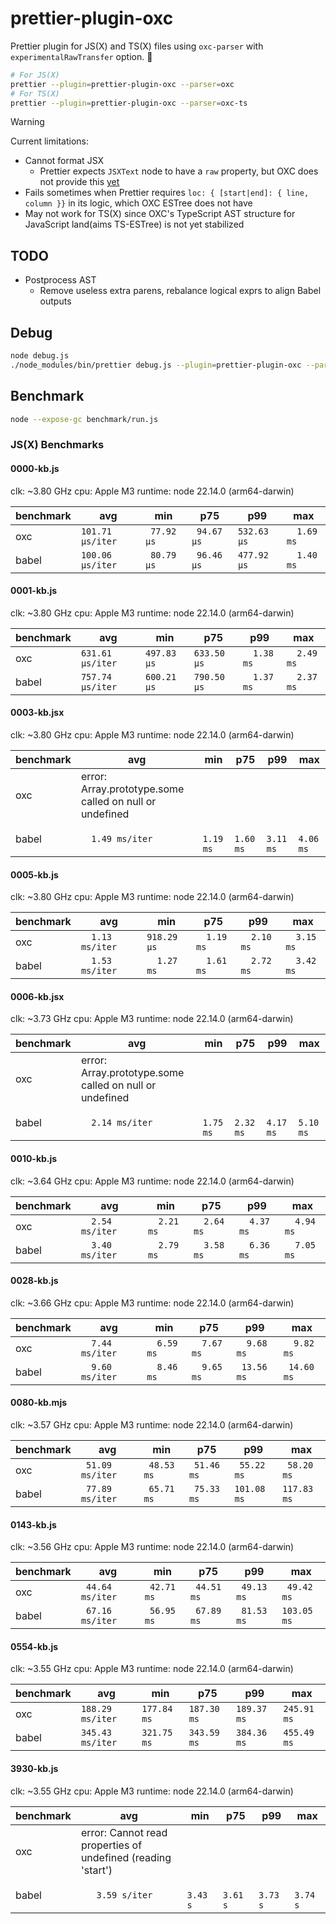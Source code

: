 # prettier-plugin-oxc

Prettier plugin for JS(X) and TS(X) files using `oxc-parser` with `experimentalRawTransfer` option. 🚀

```sh
# For JS(X)
prettier --plugin=prettier-plugin-oxc --parser=oxc
# For TS(X)
prettier --plugin=prettier-plugin-oxc --parser=oxc-ts
```

> [!WARNING]
> Current limitations:
> - Cannot format JSX
>   - Prettier expects `JSXText` node to have a `raw` property, but OXC does not provide this [yet](https://github.com/oxc-project/oxc/issues/9667)
> - Fails sometimes when Prettier requires `loc: { [start|end]: { line, column }}` in its logic, which OXC ESTree does not have
> - May not work for TS(X) since OXC's TypeScript AST structure for JavaScript land(aims TS-ESTree) is not yet stabilized

## TODO

- Postprocess AST
  - Remove useless extra parens, rebalance logical exprs to align Babel outputs

## Debug

```sh
node debug.js
./node_modules/bin/prettier debug.js --plugin=prettier-plugin-oxc --parser=oxc
```

## Benchmark

```sh
node --expose-gc benchmark/run.js
```

### JS(X) Benchmarks
#### 0000-kb.js
clk: ~3.80 GHz
cpu: Apple M3
runtime: node 22.14.0 (arm64-darwin)

| benchmark |              avg |         min |         p75 |         p99 |         max |
| ----- | ---------------- | ----------- | ----------- | ----------- | ----------- |
| oxc   | `101.71 µs/iter` | ` 77.92 µs` | ` 94.67 µs` | `532.63 µs` | `  1.69 ms` |
| babel | `100.06 µs/iter` | ` 80.79 µs` | ` 96.46 µs` | `477.92 µs` | `  1.40 ms` |

#### 0001-kb.js
clk: ~3.80 GHz
cpu: Apple M3
runtime: node 22.14.0 (arm64-darwin)

| benchmark |              avg |         min |         p75 |         p99 |         max |
| ----- | ---------------- | ----------- | ----------- | ----------- | ----------- |
| oxc   | `631.61 µs/iter` | `497.83 µs` | `633.50 µs` | `  1.38 ms` | `  2.49 ms` |
| babel | `757.74 µs/iter` | `600.21 µs` | `790.50 µs` | `  1.37 ms` | `  2.37 ms` |

#### 0003-kb.jsx
clk: ~3.80 GHz
cpu: Apple M3
runtime: node 22.14.0 (arm64-darwin)

| benchmark |              avg |         min |         p75 |         p99 |         max |
| ----- | ---------------- | ----------- | ----------- | ----------- | ----------- |
| oxc   | error: Array.prototype.some called on null or undefined |
| babel | `  1.49 ms/iter` | `  1.19 ms` | `  1.60 ms` | `  3.11 ms` | `  4.06 ms` |

#### 0005-kb.js
clk: ~3.80 GHz
cpu: Apple M3
runtime: node 22.14.0 (arm64-darwin)

| benchmark |              avg |         min |         p75 |         p99 |         max |
| ----- | ---------------- | ----------- | ----------- | ----------- | ----------- |
| oxc   | `  1.13 ms/iter` | `918.29 µs` | `  1.19 ms` | `  2.10 ms` | `  3.15 ms` |
| babel | `  1.53 ms/iter` | `  1.27 ms` | `  1.61 ms` | `  2.72 ms` | `  3.42 ms` |

#### 0006-kb.jsx
clk: ~3.73 GHz
cpu: Apple M3
runtime: node 22.14.0 (arm64-darwin)

| benchmark |              avg |         min |         p75 |         p99 |         max |
| ----- | ---------------- | ----------- | ----------- | ----------- | ----------- |
| oxc   | error: Array.prototype.some called on null or undefined |
| babel | `  2.14 ms/iter` | `  1.75 ms` | `  2.32 ms` | `  4.17 ms` | `  5.10 ms` |

#### 0010-kb.js
clk: ~3.64 GHz
cpu: Apple M3
runtime: node 22.14.0 (arm64-darwin)

| benchmark |              avg |         min |         p75 |         p99 |         max |
| ----- | ---------------- | ----------- | ----------- | ----------- | ----------- |
| oxc   | `  2.54 ms/iter` | `  2.21 ms` | `  2.64 ms` | `  4.37 ms` | `  4.94 ms` |
| babel | `  3.40 ms/iter` | `  2.79 ms` | `  3.58 ms` | `  6.36 ms` | `  7.05 ms` |

#### 0028-kb.js
clk: ~3.66 GHz
cpu: Apple M3
runtime: node 22.14.0 (arm64-darwin)

| benchmark |              avg |         min |         p75 |         p99 |         max |
| ----- | ---------------- | ----------- | ----------- | ----------- | ----------- |
| oxc   | `  7.44 ms/iter` | `  6.59 ms` | `  7.67 ms` | `  9.68 ms` | `  9.82 ms` |
| babel | `  9.60 ms/iter` | `  8.46 ms` | `  9.65 ms` | ` 13.56 ms` | ` 14.60 ms` |

#### 0080-kb.mjs
clk: ~3.57 GHz
cpu: Apple M3
runtime: node 22.14.0 (arm64-darwin)

| benchmark |              avg |         min |         p75 |         p99 |         max |
| ----- | ---------------- | ----------- | ----------- | ----------- | ----------- |
| oxc   | ` 51.09 ms/iter` | ` 48.53 ms` | ` 51.46 ms` | ` 55.22 ms` | ` 58.20 ms` |
| babel | ` 77.89 ms/iter` | ` 65.71 ms` | ` 75.33 ms` | `101.08 ms` | `117.83 ms` |

#### 0143-kb.js
clk: ~3.56 GHz
cpu: Apple M3
runtime: node 22.14.0 (arm64-darwin)

| benchmark |              avg |         min |         p75 |         p99 |         max |
| ----- | ---------------- | ----------- | ----------- | ----------- | ----------- |
| oxc   | ` 44.64 ms/iter` | ` 42.71 ms` | ` 44.51 ms` | ` 49.13 ms` | ` 49.42 ms` |
| babel | ` 67.16 ms/iter` | ` 56.95 ms` | ` 67.89 ms` | ` 81.53 ms` | `103.05 ms` |

#### 0554-kb.js
clk: ~3.55 GHz
cpu: Apple M3
runtime: node 22.14.0 (arm64-darwin)

| benchmark |              avg |         min |         p75 |         p99 |         max |
| ----- | ---------------- | ----------- | ----------- | ----------- | ----------- |
| oxc   | `188.29 ms/iter` | `177.84 ms` | `187.30 ms` | `189.37 ms` | `245.91 ms` |
| babel | `345.43 ms/iter` | `321.75 ms` | `343.59 ms` | `384.36 ms` | `455.49 ms` |

#### 3930-kb.js
clk: ~3.55 GHz
cpu: Apple M3
runtime: node 22.14.0 (arm64-darwin)

| benchmark |              avg |         min |         p75 |         p99 |         max |
| ----- | ---------------- | ----------- | ----------- | ----------- | ----------- |
| oxc   | error: Cannot read properties of undefined (reading 'start') |
| babel | `   3.59 s/iter` | `   3.43 s` | `   3.61 s` | `   3.73 s` | `   3.74 s` |
